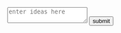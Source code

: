 <!DOCTYPE html>

<head>
 <link rel="stylesheet" type="text/css" href="johnny.css">
</head>

<body>
<script src = "ken.js"></script>
<textarea class="change" id ="fan" placeholder="enter ideas here"></textarea>
<button onclick="welcome()">submit</button>
<p id="ideas"></p>

</body>
</html>
